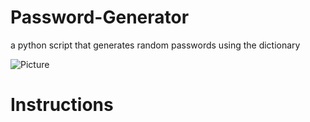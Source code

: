 # Password-Generator

a python script that generates random passwords using the dictionary

![Picture](http://imgs.xkcd.com/comics/password_strength.png)

# Instructions
